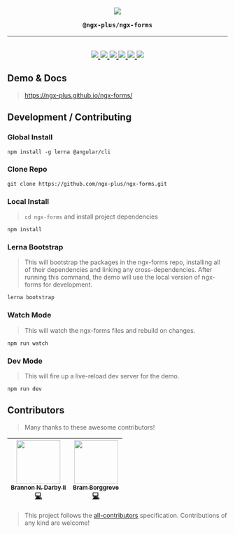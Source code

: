 <h3 align="center">
<img src="https://ngx-plus.github.io/ngx-logos/png/ngx-logo-lightblue.png"/>

```console
@ngx-plus/ngx-forms
```

</h3>

* * *

<h2 align="center">
  <a href="https://ngx-plus-slack.now.sh/">
    <img src="https://ngx-plus-slack.now.sh/badge.svg" />
  </a>
  <a href="https://www.npmjs.com/package/@ngx-plus/ngx-forms">
    <img src="https://img.shields.io/npm/v/@ngx-plus/ngx-forms.svg?maxAge=2592000?style=plastic" />
  </a>
  <a href="https://ngx-plus.github.io/ngx-forms/">
    <img src="https://img.shields.io/badge/demo-online-61B5D9.svg" />
  </a>
  <a href="https://travis-ci.org/ngx-plus/ngx-forms">
    <img src="https://travis-ci.org/ngx-plus/ngx-forms.svg?branch=master" />
  </a>
  <a href="https://coveralls.io/github/ngx-plus/ngx-forms?branch=master">
    <img src="https://coveralls.io/repos/github/ngx-plus/ngx-forms/badge.svg?branch=master" />
  </a>
  <a href="#contributors">
    <img src="https://img.shields.io/badge/contributors-2-orange.svg" />
  </a>
</h2>

## Demo & Docs

> <https://ngx-plus.github.io/ngx-forms/>

## Development / Contributing

### Global Install

```console
npm install -g lerna @angular/cli
```

### Clone Repo

```console
git clone https://github.com/ngx-plus/ngx-forms.git
```

### Local Install

> `cd ngx-forms` and install project dependencies

```console
npm install
```

### Lerna Bootstrap

> This will bootstrap the packages in the ngx-forms repo, installing all of their dependencies and linking any cross-dependencies.  After running this command, the demo will use the local version of ngx-forms for development.

```console
lerna bootstrap
```

### Watch Mode

> This will watch the ngx-forms files and rebuild on changes.

```console
npm run watch
```

### Dev Mode

> This will fire up a live-reload dev server for the demo.

```console
npm run dev
```

## Contributors

> Many thanks to these awesome contributors!

<!-- ALL-CONTRIBUTORS-LIST:START - Do not remove or modify this section -->

| [<img src="https://avatars1.githubusercontent.com/u/6089253?v=4" width="100px;"/><br /><sub>Brannon N. Darby II</sub>](https://github.com/brannon-darby)<br />[💻](https://github.com/ngx-plus/ngx-forms/commits?author=brannon-darby "Code") | [<img src="https://avatars3.githubusercontent.com/u/36491?v=4" width="100px;"/><br /><sub>Bram Borggreve</sub>](http://colmena.io/)<br />[💻](https://github.com/ngx-plus/ngx-forms/commits?author=beeman "Code") |
| :-------------------------------------------------------------------------------------------------------------------------------------------------------------------------------------------------------------------------------------------: | :---------------------------------------------------------------------------------------------------------------------------------------------------------------------------------------------------------------: |

<!-- ALL-CONTRIBUTORS-LIST:END -->

> This project follows the [all-contributors](https://github.com/kentcdodds/all-contributors) specification. Contributions of any kind are welcome!
